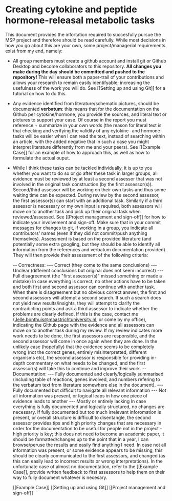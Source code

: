 # Creating cytokine and peptide hormone-releasal metabolic tasks

This document provides the infortation required to succesfully pursue the MSP project and therefore should be read carefully. While most decisions in how you go about this are your own, some project/managerial requirements exist from my end, namely:

- All group members must create a github account and install git or Github Desktop and become collaborators to this repository. **All changes you make during the day should be committed and pushed to the repository!** This will ensure both a paper-trail of your contributions and allows your research to remain easily identifyable; increasing the usefulness of the work you will do. See [[Setting up and using Git]] for a tutorial on how to do this.

- Any evidence identified from literature/schematic pictures, should be documented
      **verbatum**: this means that for the documentation on the Github per
      cytokine/hormone, you provide the sources, and literal text or pictures to
      support your case. Of course in the report you must reference + summarize in your
      own words (the reason for literal text is that checking and verifying the validity
      of any cytokine- and hormone-tasks will be easier when I can read the text,
      instead of searching within an article, with the added negative that in such a
      case you might interpret literature differently from me and your peers). See
      [[Example Case]] for an example of how to approach this, as well as how to
      formulate the actual ouput.

- While I think these tasks can be tackled individually, it is up to you whether you
      want to do so or go after these task in larger groups, all evidence must be
      reviewed by at least a second assessor that was not involved in the original task
      construction (by the first assessor(s)).  Second/third assessor will be working on
      their own tasks and thus some waiting time can be expected. 
      During review by the second assessor, the first assessor(s) can start with an
      additional task. Similarly if a third assessor is necessary or my own input is 
      required, both assessors will move on to another task and pick up their original 
      task when reviewed/assessed. See [[Project management and sign-off]] for how to
      indicate your involvement and sign-off. Make sure that in your commit messages for
      changes to git, if working in a group, you indicate all contributors' names (even
      if they did not commit/push anything themselves).
      Assessment is based on the provided literature (and potentially some extra
      googling, but they should be able to identify all information from the references
      and verbatum documentation provided). They will then provide their assessment of
      the following criteria:

  -- Correctness:
  --- Correct (they come to the same conclusions)
  --- Unclear (different conclusions but original does not seem incorrect)
  --- Full disagreement (the "first assessor(s)" missed something or made
        a mistake)
        In case everything is correct, no other actions have to be taken and both first
        and second assessor can continue with another task. When there is disagreement
        but no obvious correct answer, the first and second assessors will attempt a
        second search. If such a search does not yield new results/insights, they will
        attempt to clarify the contradicting points and ask a third assessor to indicate
        whether the problems are clearly defined. If this is the case, contact me
        (Jelle.bonthuis@maastrichtuniversity.nl, or come by my office), indicating the
        Github page with the evidence and all assessors can move on to another task
        during my review. If my review indicates more work needs to be done, the first
        assessors are responsible, and the second assessor will come in once again when
        they are done.
        In the unlikely case (hopefully) that the evidence seems to be completely wrong
        (not the correct genes, entirely misinterpretted, different organisms etc), the
        second assessor is responsible for providing in-depth commentary on what needs
        to be changed, and the first assessor(s) will take this to continue and improve
        their work.
  -- Documentation: 
  --- Fully documented and clearly/logically summarised (including table of
        reactions, genes involved, and numbers refering to the verbatum text from
        literature somewhere else in the document).
  --- Fully documented but difficult to navigate all relevant information
  --- Not all information was present, or logical leaps in how one piece of
        evidence leads to another
        --- Mostly or entirely lacking 
        In case everything is fully documented and logically structured, no changes are
        necessary. If fully documented but too much irrelevant inforomation is present,
        or overall structure is difficult to disentangle, the second assessor provides
        tips and high priority changes that are necessary in order for the documentation
        to be useful for people not in the project - high priority is key; this does not
        need to become an academic paper, it should be formatted/changes up to the point
        that in a year, I can browse/peruse the results and easily find anything I need.
        In case not all information was present, or some evidence appears to be missing,
        this should be clearly communicated to the first assessors, and changed (as this
        can easily lead to incorrect results or wrong interpretations).
        In the unfortunate case of almost no documentation, refer to the [[Example
        Case]], provide written feedback to first assessors to help them on their way to
        fully document whatever is necesary.


    [[Example Case]]
    [[Setting up and using Git]]
    [[Project management and sign-off]]
